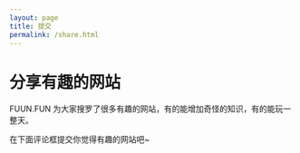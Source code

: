 ```yaml
---
layout: page
title: 提交
permalink: /share.html
---
```


<h1>分享有趣的网站</h1>
<p>FUUN.FUN 为大家搜罗了很多有趣的网站，有的能增加奇怪的知识，有的能玩一整天。</p>

<p>在下面评论框提交你觉得有趣的网站吧~</p>